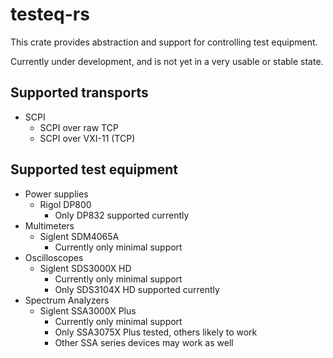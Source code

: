 # testeq-rs

This crate provides abstraction and support for controlling test equipment.

Currently under development, and is not yet in a very usable or stable state.

## Supported transports

* SCPI
  * SCPI over raw TCP
  * SCPI over VXI-11 (TCP)

## Supported test equipment

* Power supplies
  * Rigol DP800
    * Only DP832 supported currently
* Multimeters
  * Siglent SDM4065A
    * Currently only minimal support
* Oscilloscopes
  * Siglent SDS3000X HD
    * Currently only minimal support
    * Only SDS3104X HD supported currently
* Spectrum Analyzers
  * Siglent SSA3000X Plus
    * Currently only minimal support
    * Only SSA3075X Plus tested, others likely to work
    * Other SSA series devices may work as well

